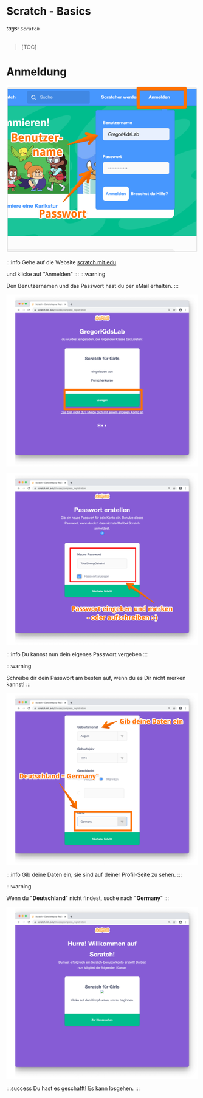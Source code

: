 # Scratch - Basics
###### tags: `Scratch`


> [TOC]


# Anmeldung


![image alt](https://raw.githubusercontent.com/KidsLabDe/ScratchKurs/master/Basics/Anmelden.png "Webseite aufrufen")




:::info
Gehe auf die Website [scratch.mit.edu](https://scratch.mit.edu)

und klicke auf "Anmelden"
:::
:::warning

Den Benutzernamen und das Passwort hast du per eMail erhalten. 
:::





![image alt](https://raw.githubusercontent.com/KidsLabDe/ScratchKurs/master/Basics/Anmeldung%202.png "title")


![image alt](https://raw.githubusercontent.com/KidsLabDe/ScratchKurs/master/Basics/Anmeldung%203.png "title")

:::info
Du kannst nun dein eigenes Passwort vergeben
:::

:::warning

Schreibe dir dein Passwort am besten auf, wenn du es Dir nicht merken kannst!
:::


![image alt](https://raw.githubusercontent.com/KidsLabDe/ScratchKurs/master/Basics/Anmeldung%204.png "title")

:::info
Gib deine Daten ein, sie sind auf deiner Profil-Seite zu sehen.
:::

:::warning

Wenn du "**Deutschland**" nicht findest, suche nach "**Germany**"
:::

![image alt](https://raw.githubusercontent.com/KidsLabDe/ScratchKurs/master/Basics/Anmeldung%205.png "title")

:::success
Du hast es geschafft! Es kann losgehen.
:::



